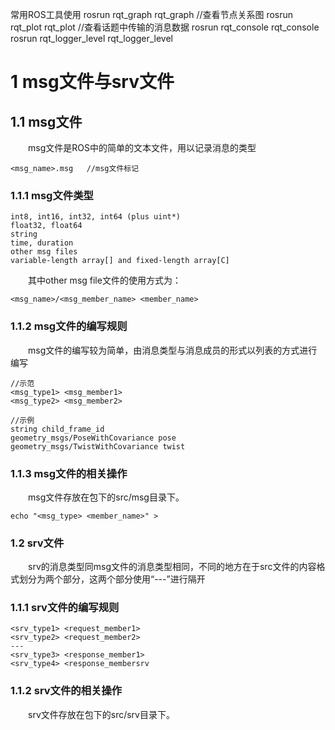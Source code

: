常用ROS工具使用
rosrun rqt_graph rqt_graph  //查看节点关系图
rosrun rqt_plot rqt_plot  //查看话题中传输的消息数据
rosrun rqt_console rqt_console
rosrun rqt_logger_level rqt_logger_level

# 1 msg文件与srv文件
## 1.1 msg文件
&#8195;&#8195;msg文件是ROS中的简单的文本文件，用以记录消息的类型
```
<msg_name>.msg   //msg文件标记
```
### 1.1.1 msg文件类型
```
int8, int16, int32, int64 (plus uint*)
float32, float64
string
time, duration
other msg files
variable-length array[] and fixed-length array[C]
```
&#8195;&#8195;其中other msg file文件的使用方式为：
```
<msg_name>/<msg_member_name> <member_name>
```
### 1.1.2 msg文件的编写规则
&#8195;&#8195;msg文件的编写较为简单，由消息类型与消息成员的形式以列表的方式进行编写
```
//示范
<msg_type1> <msg_member1>
<msg_type2> <msg_member2>   

//示例
string child_frame_id
geometry_msgs/PoseWithCovariance pose
geometry_msgs/TwistWithCovariance twist
```
### 1.1.3 msg文件的相关操作
&#8195;&#8195;msg文件存放在包下的src/msg目录下。
```
echo "<msg_type> <member_name>" >
```

### 1.2 srv文件
&#8195;&#8195;srv的消息类型同msg文件的消息类型相同，不同的地方在于src文件的内容格式划分为两个部分，这两个部分使用“---”进行隔开
### 1.1.1 srv文件的编写规则
```
<srv_type1> <request_member1>
<srv_type2> <request_member2>
---
<srv_type3> <response_member1>
<srv_type4> <response_membersrv
```
### 1.1.2 srv文件的相关操作
&#8195;&#8195;srv文件存放在包下的src/srv目录下。
